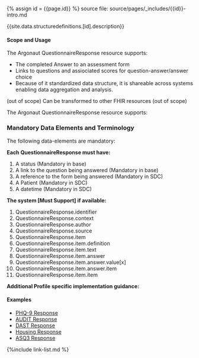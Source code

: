 {% assign id = {{page.id}} %}
source file: source/pages/\_includes/{{id}}-intro.md

{{site.data.structuredefinitions.[id].description}}

#### Scope and Usage

The Argonaut QuestionnaireResponse resource supports:

- The completed Answer to an assessment form
- Links to questions and assiociated scores for question-answer/answer choice
- Because of it standardized data structure, it  is shareable across systems enabling data aggregation and analysis.

(out of scope)
Can be transformed to other FHIR resources (out of scope)


The Argonaut QuestionnaireResponse resource supports:

### Mandatory Data Elements and Terminology

The following data-elements are mandatory:

**Each QuestionnaireResponse must have:**

1. A status (Mandatory in base)
1. A link to the question being answered (Mandatory in base)
1. A reference to the form being answered  (Mandatory in SDC)
1. A Patient (Mandatory in SDC)
1. A datetime (Mandatory in SDC)

**The system [Must Support] if available:**

1. QuestionnaireResponse.identifier
1. QuestionnaireResponse.context
1. QuestionnaireResponse.author
1. QuestionnaireResponse.source
1. QuestionnaireResponse.item
1. QuestionnaireResponse.item.definition
1. QuestionnaireResponse.item.text
1. QuestionnaireResponse.item.answer
1. QuestionnaireResponse.item.answer.value[x]
1. QuestionnaireResponse.item.answer.item
1. QuestionnaireResponse.item.item


**Additional Profile specific implementation guidance:**

#### Examples


<!-- {% raw %} {% include list-simple-QuestionnaireResponses.xhtml %}{% endraw %} -->
- [PHQ-9 Response](QuestionnaireResponse-questionnaireresponse-example-phq9.html)
- [AUDIT Response](QuestionnaireResponse-questionnaireresponse-example-audit.html)
- [DAST Response](QuestionnaireResponse-questionnaireresponse-example-dast.html)
- [Housing Response](QuestionnaireResponse-questionnaireresponse-example-housing.html)
- [ASQ3 Response](QuestionnaireResponse-questionnaireresponse-example-asq3.html)


{%include link-list.md %}
